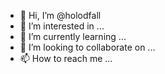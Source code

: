 - 👋 Hi, I’m @holodfall
- 👀 I’m interested in ...
- 🌱 I’m currently learning ...
- 💞️ I’m looking to collaborate on ...
- 📫 How to reach me ...

<!---
holodfall/holodfall is a ✨ special ✨ repository because its `README.md` (this file) appears on your GitHub profile.
You can click the Preview link to take a look at your changes.
--->
